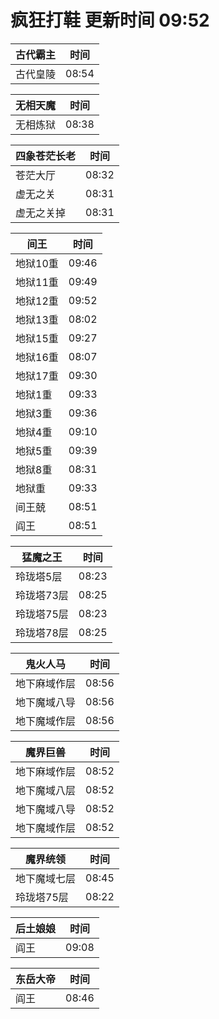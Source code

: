 # 疯狂打鞋 更新时间 09:52

| 古代霸主   | 时间    |
|--------|-------|
| 古代皇陵 | 08:54 |

| 无相天魔   | 时间    |
|--------|-------|
| 无相炼狱 | 08:38 |

| 四象苍茫长老   | 时间    |
|--------|-------|
| 苍茫大厅 | 08:32 |
| 虚无之关 | 08:31 |
| 虚无之关掉 | 08:31 |

| 间王   | 时间    |
|--------|-------|
| 地狱10重 | 09:46 |
| 地狱11重 | 09:49 |
| 地狱12重 | 09:52 |
| 地狱13重 | 08:02 |
| 地狱15重 | 09:27 |
| 地狱16重 | 08:07 |
| 地狱17重 | 09:30 |
| 地狱1重 | 09:33 |
| 地狱3重 | 09:36 |
| 地狱4重 | 09:10 |
| 地狱5重 | 09:39 |
| 地狱8重 | 08:31 |
| 地狱重 | 09:33 |
| 间王兢 | 08:51 |
| 阎王 | 08:51 |

| 猛魔之王   | 时间    |
|--------|-------|
| 玲珑塔5层 | 08:23 |
| 玲珑塔73层 | 08:25 |
| 玲珑塔75层 | 08:23 |
| 玲珑塔78层 | 08:25 |

| 鬼火人马   | 时间    |
|--------|-------|
| 地下麻域作层 | 08:56 |
| 地下魔域八导 | 08:56 |
| 地下魔域作层 | 08:56 |

| 魔界巨兽   | 时间    |
|--------|-------|
| 地下麻域作层 | 08:52 |
| 地下魔域八层 | 08:52 |
| 地下魔域八导 | 08:52 |
| 地下魔域作层 | 08:52 |

| 魔界统领   | 时间    |
|--------|-------|
| 地下魔域七层 | 08:45 |
| 玲珑塔75层 | 08:22 |

| 后土娘娘   | 时间    |
|--------|-------|
| 阎王 | 09:08 |

| 东岳大帝   | 时间    |
|--------|-------|
| 阎王 | 08:46 |